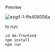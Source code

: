 Preview

![ezgif-1-ffe408056a](https://user-images.githubusercontent.com/74013112/209940788-319659f3-d156-40b3-a511-690df1bbaf88.gif)

to run:

    cd dm-frontend
    npm install
    npm run
